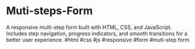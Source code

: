 # Muti-steps-Form
 A responsive multi-step form built with HTML, CSS, and JavaScript. Includes step navigation, progress indicators, and smooth transitions for a better user experience.
 #html #css #js #responsive  #form #muti-step form
